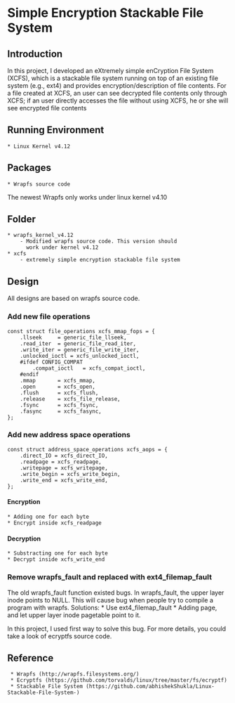 # Simple Encryption Stackable File System

## Introduction
In this project, I developed an eXtremely simple enCryption File System (XCFS), which is a stackable file system running on top of an existing file system (e.g., ext4) and provides encryption/description of file contents. For a file created at XCFS, an user can see decrypted file contents only through XCFS; if an user directly accesses the file without using XCFS, he or she will see encrypted file contents

## Running Environment
    * Linux Kernel v4.12

## Packages 
    * Wrapfs source code

The newest Wrapfs only works under linux kernel v4.10

## Folder
    * wrapfs_kernel_v4.12
        - Modified wrapfs source code. This version should
          work under kernel v4.12
    * xcfs
        - extremely simple encryption stackable file system

## Design
All designs are based on wrapfs source code. 

### Add new file operations
    const struct file_operations xcfs_mmap_fops = {
        .llseek		= generic_file_llseek,
        .read_iter	= generic_file_read_iter,
        .write_iter	= generic_file_write_iter,
        .unlocked_ioctl	= xcfs_unlocked_ioctl,
        #ifdef CONFIG_COMPAT
            .compat_ioctl	= xcfs_compat_ioctl,
        #endif
        .mmap		= xcfs_mmap,
        .open		= xcfs_open,
        .flush		= xcfs_flush,
        .release	= xcfs_file_release,
        .fsync		= xcfs_fsync,
        .fasync		= xcfs_fasync,
    };


### Add new address space operations
    const struct address_space_operations xcfs_aops = {
        .direct_IO = xcfs_direct_IO,
        .readpage = xcfs_readpage,
        .writepage = xcfs_writepage,
        .write_begin = xcfs_write_begin,
        .write_end = xcfs_write_end,
    };

#### Encryption
    * Adding one for each byte
    * Encrypt inside xcfs_readpage
#### Decryption
    * Substracting one for each byte
    * Decrypt inside xcfs_write_end

### Remove wrapfs_fault and replaced with ext4_filemap_fault 
The old wrapfs_fault function existed bugs. 
In wrapfs_fault, the upper layer inode points to NULL. This will cause bug when people try to compile a program with wrapfs.
Solutions:
    * Use ext4_filemap_fault
    * Adding page, and let upper layer inode pagetable point to it.

In this project, I used first way to solve this bug. For more details, you could take a look of ecryptfs source code.
     
## Reference
     * Wrapfs (http://wrapfs.filesystems.org/)
     * Ecryptfs (https://github.com/torvalds/linux/tree/master/fs/ecryptf)
     * Stackable File System (https://github.com/abhishekShukla/Linux-Stackable-File-System-)
